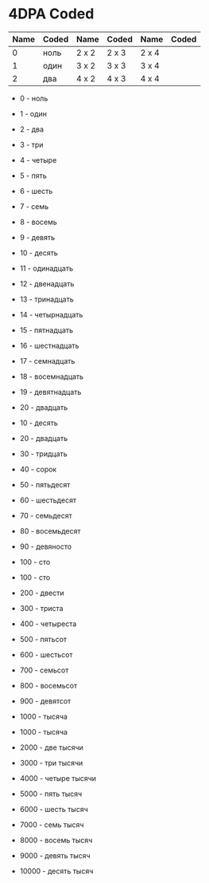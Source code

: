 # 4DPA Coded

| Name | Coded | Name | Coded | Name | Coded |
|--------------|-------|--------------|-------|--------------|-------|
| 0 | ноль | 2 x 2 | 2 x 3 | 2 x 4 |
| 1 | один | 3 x 2 | 3 x 3 | 3 x 4 |
| 2 | два | 4 x 2 | 4 x 3 | 4 x 4 |

- 0 - ноль
- 1 - один
- 2 - два
- 3 - три
- 4 - четыре
- 5 - пять
- 6 - шесть
- 7 - семь
- 8 - восемь
- 9 - девять
- 10 - десять
- 11 - одинадцать
- 12 - двенадцать
- 13 - тринадцать
- 14 - четырнадцать
- 15 - пятнадцать
- 16 - шестнадцать
- 17 - семнадцать
- 18 - восемнадцать
- 19 - девятнадцать
- 20 - двадцать

- 10 - десять
- 20 - двадцать
- 30 - тридцать
- 40 - сорок
- 50 - пятьдесят
- 60 - шестьдесят
- 70 - семьдесят
- 80 - восемьдесят
- 90 - девяносто
- 100 - сто

- 100 - сто
- 200 - двести
- 300 - триста
- 400 - четыреста
- 500 - пятьсот
- 600 - шестьсот
- 700 - семьсот
- 800 - восемьсот
- 900 - девятсот
- 1000 - тысяча

- 1000 - тысяча
- 2000 - две тысячи
- 3000 - три тысячи
- 4000 - четыре тысячи
- 5000 - пять тысяч
- 6000 - шесть тысяч
- 7000 - семь тысяч
- 8000 - восемь тысяч
- 9000 - девять тысяч
- 10000 - десять тысяч
